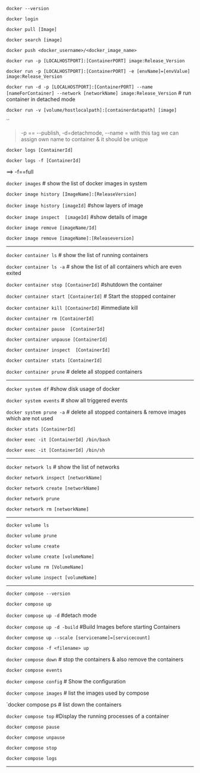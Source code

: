 `docker --version`

`docker login`

`docker pull [Image]`

`docker search [image]`

`docker push <docker_username>/<docker_image_name>`

`docker run -p [LOCALHOSTPORT]:[ContainerPORT] image:Release_Version`

`docker run -p [LOCALHOSTPORT]:[ContainerPORT] -e [envName]=[envValue] image:Release_Version`

`docker run -d -p [LOCALHOSTPORT]:[ContainerPORT] --name [nameForContainer] --network [networkName] image:Release_Version` # run container in detached mode

`docker run -v [volume/hostlocalpath]:[containerdatapath] [image]`

``

> -p == --publish, -d=detachmode, --name = with this tag we can assign own name to container & it should be unique

`docker logs [ContainerId]`

`docker logs -f [ContainerId]`

==> -f==full

`docker images` # show the list of docker images in system

`docker image history [ImageName]:[ReleaseVersion]`

`docker image history [imageId]`            #show layers of image

`docker image inspect  [imageId]`          #show details of image

`docker image remove [imageName/Id]`

`docker image remove [imageName]:[Releaseversion]`

----

`docker container ls`          # show the list of running containers

`docker container ls -a`         # show the list of all containers which are even exited

`docker container stop [ContainerId]`            #shutdown the container

`docker container start [ContainerId]`           # Start the stopped container

`docker container kill [ContainerId]`           #immediate kill

`docker container rm [ContainerId]`

`docker container pause  [ContainerId]`

`docker container unpause [ContainerId]`

`docker container inspect  [ContainerId]`

`docker container stats [ContainerId]`

`docker container prune`              # delete all stopped containers

---


`docker system df`            #show disk usage of docker

`docker system events`                      # show all triggered events

`docker system prune -a`                    # delete all stopped containers & remove images which are not used

`docker stats [ContainerId]`

`docker exec -it [ContainerId] /bin/bash`

`docker exec -it [ContainerId] /bin/sh`

---
`docker network ls`                         # show the list of networks

`docker network inspect [networkName]`

`docker network create [networkName]` 

`docker network prune`

`docker network rm [networkName]`

---

`docker volume ls`

`docker volume prune`

`docker volume create`

`docker volume create [volumeName]`

`docker volume rm [VolumeName]`

`docker volume inspect [volumeName]`

---
`docker compose --version`

`docker compose up`

`docker compose up -d`  #detach mode

`docker compose up -d -build`  #Build Images before starting Containers

`docker compose up --scale [servicename]=[servicecount]`

`docker compose -f <filename> up`

`docker compose down`   # stop the containers & also remove the containers

`docker compose events`

`docker compose config`   # Show the configuration

`docker compose images`    # list the images used by compose

`docker compose ps                # list down the containers

`docker compose top` #Display the running processes of a container

`docker compose pause`

`docker compose unpause`

`docker compose stop`

`docker compose logs`

---